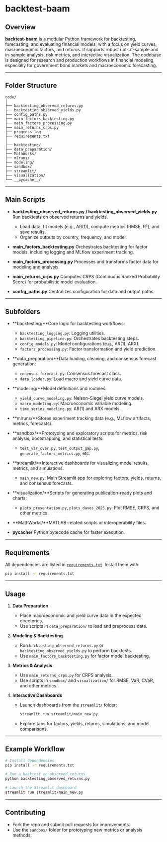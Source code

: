 
# backtest-baam

## Overview

**backtest-baam** is a modular Python framework for backtesting, forecasting, and evaluating financial models, with a focus on yield curves, macroeconomic factors, and returns. It supports robust out-of-sample and in-sample analysis, risk metrics, and interactive visualization. The codebase is designed for research and production workflows in financial modeling, especially for government bond markets and macroeconomic forecasting.

---

## Folder Structure

```
code/
│
├── backtesting_observed_returns.py
├── backtesting_observed_yields.py
├── config_paths.py
├── main_factors_backtesting.py
├── main_factors_processing.py
├── main_returns_crps.py
├── progress.log
├── requirements.txt
│
├── backtesting/
├── data_preparation/
├── MathWorks/
├── mlruns/
├── modeling/
├── sandbox/
├── streamlit/
├── visualization/
└── __pycache__/
```

---

## Main Scripts

- **backtesting_observed_returns.py / backtesting_observed_yields.py** Run backtests on observed returns and yields.

  - Load data, fit models (e.g., AR(1)), compute metrics (RMSE, R²), and save results.
  - Organize outputs by country, frequency, and model.
- **main_factors_backtesting.py** Orchestrates backtesting for factor models, including logging and MLflow experiment tracking.
- **main_factors_processing.py** Processes and transforms factor data for modeling and analysis.
- **main_returns_crps.py** Computes CRPS (Continuous Ranked Probability Score) for probabilistic model evaluation.
- **config_paths.py**
  Centralizes configuration for data and output paths.

---

## Subfolders

- **backtesting/**Core logic for backtesting workflows:

  - `backtesting_logging.py`: Logging utilities.
  - `backtesting_pipeline.py`: Orchestrates backtesting steps.
  - `config_models.py`: Model configurations (e.g., AR(1), ARX).
  - `factors_processing.py`: Factor transformation and yield prediction.
- **data_preparation/**Data loading, cleaning, and consensus forecast generation:

  - `conensus_forecast.py`: Consensus forecast class.
  - `data_loader.py`: Load macro and yield curve data.
- **modeling/**Model definitions and routines:

  - `yield_curve_modeling.py`: Nelson-Siegel yield curve models.
  - `macro_modeling.py`: Macroeconomic variable modeling.
  - `time_series_modeling.py`: AR(1) and ARX models.
- **mlruns/**Stores experiment tracking data (e.g., MLflow artifacts, metrics, forecasts).
- **sandbox/**Prototyping and exploratory scripts for metrics, risk analysis, bootstrapping, and statistical tests:

  - `test_var_cvar.py`, `test_output_gap.py`, `generate_factors_metrics.py`, etc.
- **streamlit/**Interactive dashboards for visualizing model results, metrics, and simulations:

  - `main_new.py`: Main Streamlit app for exploring factors, yields, returns, and consensus forecasts.
- **visualization/**Scripts for generating publication-ready plots and charts:

  - `plots_presentation.py`, `plots_davos_2025.py`: Plot RMSE, CRPS, and other metrics.
- **MathWorks/**MATLAB-related scripts or interoperability files.
- **__pycache__/**
  Python bytecode cache for faster execution.

---

## Requirements

All dependencies are listed in [`requirements.txt`](requirements.txt).
Install them with:

```sh
pip install -r requirements.txt
```

---

## Usage

1. **Data Preparation**

   - Place macroeconomic and yield curve data in the expected directories.
   - Use scripts in `data_preparation/` to load and preprocess data.
2. **Modeling & Backtesting**

   - Run `backtesting_observed_returns.py` or `backtesting_observed_yields.py` to perform backtests.
   - Use `main_factors_backtesting.py` for factor model backtesting.
3. **Metrics & Analysis**

   - Use `main_returns_crps.py` for CRPS analysis.
   - Use scripts in `sandbox/` and `visualization/` for RMSE, VaR, CVaR, and other metrics.
4. **Interactive Dashboards**

   - Launch dashboards from the `streamlit/` folder:
     ```sh
     streamlit run streamlit/main_new.py
     ```
   - Explore tabs for factors, yields, returns, simulations, and model comparisons.

---

## Example Workflow

```sh
# Install dependencies
pip install -r requirements.txt

# Run a backtest on observed returns
python backtesting_observed_returns.py

# Launch the Streamlit dashboard
streamlit run streamlit/main_new.py
```

---

## Contributing

- Fork the repo and submit pull requests for improvements.
- Use the `sandbox/` folder for prototyping new metrics or analysis methods.
